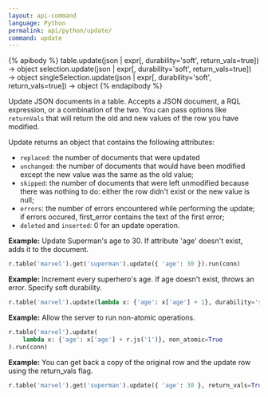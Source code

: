 ```yaml
---
layout: api-command 
language: Python
permalink: api/python/update/
command: update
---
```


{% apibody %}
table.update(json | expr[, durability='soft', return_vals=true]) → object
selection.update(json | expr[, durability='soft', return_vals=true]) → object
singleSelection.update(json | expr[, durability='soft', return_vals=true]) → object
{% endapibody %}

Update JSON documents in a table. Accepts a JSON document, a RQL expression, or a
combination of the two. You can pass options like `returnVals` that will return the old
and new values of the row you have modified. 

Update returns an object that contains the following attributes:

- `replaced`: the number of documents that were updated
- `unchanged`: the number of documents that would have been modified except the new
value was the same as the old value;
- `skipped`: the number of documents that were left unmodified because there was nothing
to do: either the row didn't exist or the new value is null;
- `errors`: the number of errors encountered while performing the update; if errors
occured, first_error contains the text of the first error;
- `deleted` and `inserted`: 0 for an update operation.

__Example:__ Update Superman's age to 30. If attribute 'age' doesn't exist, adds it to
the document.

```py
r.table('marvel').get('superman').update({ 'age': 30 }).run(conn)
```


__Example:__ Increment every superhero's age. If age doesn't exist, throws an error. Specify soft durability.

```py
r.table('marvel').update(lambda x: {'age': x['age'] + 1}, durability='soft').run(conn)
```


__Example:__ Allow the server to run non-atomic operations.

```py
r.table('marvel').update(
    lambda x: {'age': x['age'] + r.js('1')}, non_atomic=True
).run(conn)
```


__Example:__ You can get back a copy of the original row and the update row using the return_vals flag.

```py
r.table('marvel').get('superman').update({ 'age': 30 }, return_vals=True).run(conn)
```

